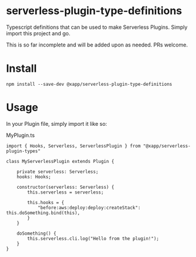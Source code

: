 # serverless-plugin-type-definitions

Typescript definitions that can be used to make Serverless Plugins. Simply import this project and
go.

This is so far incomplete and will be added upon as needed. PRs welcome.

# Install

```
npm install --save-dev @xapp/serverless-plugin-type-definitions
```

# Usage

In your Plugin file, simply import it like so:

MyPlugin.ts
```
import { Hooks, Serverless, ServerlessPlugin } from "@xapp/serverless-plugin-types"

class MyServerlessPlugin extends Plugin {

    private serverless: Serverless;
    hooks: Hooks;

    constructor(serverless: Serverless) {
        this.serverless = serverless;

        this.hooks = {
            "before:aws:deploy:deploy:createStack": this.doSomething.bind(this),
        }
    }

    doSomething() {
        this.serverless.cli.log("Hello from the plugin!");
    }
}
```